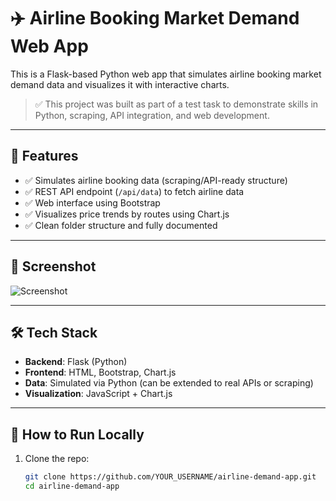 # ✈️ Airline Booking Market Demand Web App

This is a Flask-based Python web app that simulates airline booking market demand data and visualizes it with interactive charts.

> ✅ This project was built as part of a test task to demonstrate skills in Python, scraping, API integration, and web development.

---

## 🚀 Features

- ✅ Simulates airline booking data (scraping/API-ready structure)
- ✅ REST API endpoint (`/api/data`) to fetch airline data
- ✅ Web interface using Bootstrap
- ✅ Visualizes price trends by routes using Chart.js
- ✅ Clean folder structure and fully documented

---

## 📸 Screenshot

![Screenshot](https://via.placeholder.com/800x400?text=Airline+Booking+Dashboard)

---

## 🛠️ Tech Stack

- **Backend**: Flask (Python)
- **Frontend**: HTML, Bootstrap, Chart.js
- **Data**: Simulated via Python (can be extended to real APIs or scraping)
- **Visualization**: JavaScript + Chart.js

---

## 🧪 How to Run Locally

1. Clone the repo:
   ```bash
   git clone https://github.com/YOUR_USERNAME/airline-demand-app.git
   cd airline-demand-app
   ```
